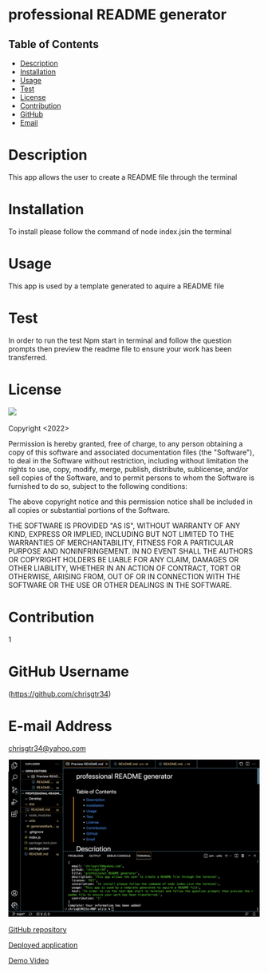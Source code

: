 # professional README generator

  ## Table of Contents
  * [Description](#description)
  * [Installation](#installation)
  * [Usage](#usage)
  * [Test](#test)
  * [License](#license)
  * [Contribution](#contribution)
  * [GitHub](#github)
  * [Email](#email)
  
  # Description
  This app allows the user to create a README file through the terminal

  # Installation
  To install please follow the command of node index.jsin the terminal

  # Usage
  This app is used by a template generated to aquire a README file


  # Test
  In order to run the test Npm start in terminal and follow the question prompts then preview the readme file to ensure your work has been transferred.

  # License
  
  ![](https://img.shields.io/badge/license-MIT-blue.svg)
  
  Copyright <2022> <Christopher Gomez>

  Permission is hereby granted, free of charge, to any person obtaining a copy of this software and associated documentation files (the "Software"), to deal in the Software without restriction, including without limitation the rights to use, copy, modify, merge, publish, distribute, sublicense, and/or sell copies of the Software, and to permit persons to whom the Software is furnished to do so, subject to the following conditions:

  The above copyright notice and this permission notice shall be included in all copies or substantial portions of the Software.

  THE SOFTWARE IS PROVIDED "AS IS", WITHOUT WARRANTY OF ANY KIND, EXPRESS OR IMPLIED, INCLUDING BUT NOT LIMITED TO THE WARRANTIES OF MERCHANTABILITY, FITNESS FOR A PARTICULAR PURPOSE AND NONINFRINGEMENT. IN NO EVENT SHALL THE AUTHORS OR COPYRIGHT HOLDERS BE LIABLE FOR ANY CLAIM, DAMAGES OR OTHER LIABILITY, WHETHER IN AN ACTION OF CONTRACT, TORT OR OTHERWISE, ARISING FROM, OUT OF OR IN CONNECTION WITH THE SOFTWARE OR THE USE OR OTHER DEALINGS IN THE SOFTWARE.




  # Contribution
  1


  # GitHub Username
 (https://github.com/chrisgtr34)


  # E-mail Address
  chrisgtr34@yahoo.com
 

![alt screen shot](./Screen%20Shot%202022-09-11%20at%2012.17.02%20AM.png)

[GitHub repository](https://github.com/chrisgtr34/Professional-README-Generator)

[Deployed application](https://chrisgtr34.github.io/Professional-README-Generator/)

[Demo Video](https://drive.google.com/file/d/19pFPgcGfLHyWOo-1RndXDKaEJfi7ZOnd/view)